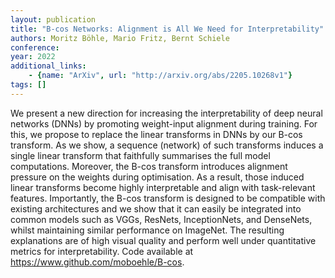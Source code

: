```yaml
---
layout: publication
title: "B-cos Networks: Alignment is All We Need for Interpretability"
authors: Moritz Böhle, Mario Fritz, Bernt Schiele
conference: 
year: 2022
additional_links: 
    - {name: "ArXiv", url: "http://arxiv.org/abs/2205.10268v1"}
tags: []
---
```

We present a new direction for increasing the interpretability of deep neural
networks (DNNs) by promoting weight-input alignment during training. For this,
we propose to replace the linear transforms in DNNs by our B-cos transform. As
we show, a sequence (network) of such transforms induces a single linear
transform that faithfully summarises the full model computations. Moreover, the
B-cos transform introduces alignment pressure on the weights during
optimisation. As a result, those induced linear transforms become highly
interpretable and align with task-relevant features. Importantly, the B-cos
transform is designed to be compatible with existing architectures and we show
that it can easily be integrated into common models such as VGGs, ResNets,
InceptionNets, and DenseNets, whilst maintaining similar performance on
ImageNet. The resulting explanations are of high visual quality and perform
well under quantitative metrics for interpretability. Code available at
https://www.github.com/moboehle/B-cos.